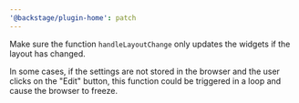 ```yaml
---
'@backstage/plugin-home': patch
---
```


Make sure the function `handleLayoutChange` only updates the widgets if the
layout has changed.

In some cases, if the settings are not stored in the browser and the user
clicks on the "Edit" button, this function could be triggered in a loop and cause
the browser to freeze.
